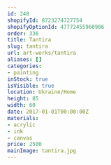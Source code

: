 ```yaml
---
id: 248
shopifyId: 8723274727754
shopifyOptionId: 47772455960906
order: 336
title: Tantira
slug: tantira
url: art-works/tantira
aliases: []
categories:
- painting
inStock: true
isVisible: true
location: Ukraine/Home
height: 85
width: 60
date: 2017-01-01T00:00:00Z
materials:
- acrylic
- ink
- canvas
price: 2500
mainImage: tantira.jpg
---
```

